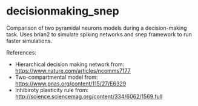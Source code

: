 # decisionmaking_snep

Comparison of two pyramidal neurons models during a decision-making task. 
Uses brian2 to simulate spiking networks and snep framework to run faster simulations.

References:
- Hierarchical decision making network from: https://www.nature.com/articles/ncomms7177
- Two-compartmental model from: https://www.pnas.org/content/115/27/E6329
- Inhibiroty plasticity rule from: http://science.sciencemag.org/content/334/6062/1569.full
